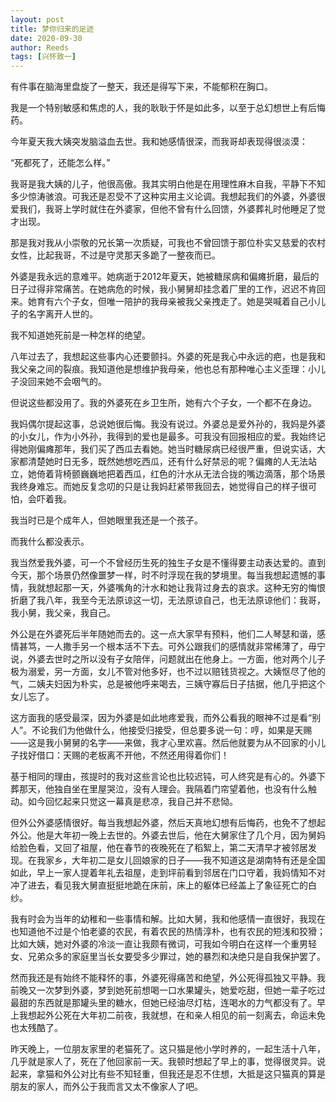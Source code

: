 ```yaml
---
layout: post
title: 梦你归来的足迹
date: 2020-09-30
author: Reeds
tags: [兴怀致一] 
---
```


有件事在脑海里盘旋了一整天，我还是得写下来，不能郁积在胸口。

 我是一个特别敏感和焦虑的人，我的耿耿于怀是如此多，以至于总幻想世上有后悔药。

 今年夏天我大姨突发脑溢血去世。我和她感情很深，而我哥却表现得很淡漠：

 “死都死了，还能怎么样。”

 我哥是我大姨的儿子，他很高傲。我其实明白他是在用理性麻木自我，平静下不知多少惊涛骇浪。可我还是忍受不了这种实用主义论调。我想起我们的外婆，外婆很爱我们，我哥上学时就住在外婆家，但他不曾有什么回馈，外婆葬礼时他睡足了觉才出现。

 那是我对我从小崇敬的兄长第一次质疑，可我也不曾回馈于那位朴实又慈爱的农村女性，比起我哥，不过是守灵那天多跪了一整夜而已。

 外婆是我永远的意难平。她病逝于2012年夏天，她被糖尿病和偏瘫折磨，最后的日子过得非常痛苦。在她病危的时候，我小舅舅却挂念着厂里的工作，迟迟不肯回来。她育有六个子女，但唯一陪护的我母亲被我父亲拽走了。她是哭喊着自己小儿子的名字离开人世的。

 我不知道她死前是一种怎样的绝望。

 八年过去了，我想起这些事内心还要颤抖。外婆的死是我心中永远的疤，也是我和我父亲之间的裂痕。我知道他是想维护我母亲，他也总有那种唯心主义歪理：小儿子没回来她不会咽气的。

 但说这些都没用了。我的外婆死在乡卫生所，她有六个子女，一个都不在身边。

 我妈偶尔提起这事，总说她很后悔。我没有说过。外婆总是爱外孙的，我妈是外婆的小女儿，作为小外孙，我得到的爱也是最多。可我没有回报相应的爱。我始终记得她刚偏瘫那年，我们买了西瓜去看她。她当时糖尿病已经很严重，但说实话，大家都清楚她时日无多，既然她想吃西瓜，还有什么好禁忌的呢？偏瘫的人无法站立，她倚着背椅颤巍巍地把着西瓜，红色的汁水从无法合拢的嘴边滴落，那个场景我终身难忘。而她反复念叨的只是让我妈赶紧带我回去，她觉得自己的样子很可怕，会吓着我。

 我当时已是个成年人，但她眼里我还是一个孩子。

 而我什么都没表示。

 我当然爱我外婆，可一个不曾经历生死的独生子女是不懂得要主动表达爱的。直到今天，那个场景仍然像噩梦一样，时不时浮现在我的梦境里。每当我想起遗憾的事情，我就想起那一天，外婆嘴角的汁水和她让我背过身去的哀求。这种无穷的悔恨折磨了我八年，我至今无法原谅这一切，无法原谅自己，也无法原谅他们：我哥，我小舅，我父亲，我自己。

 外公是在外婆死后半年随她而去的。这一点大家早有预料，他们二人琴瑟和谐，感情甚笃，一人撒手另一个根本活不下去。可外公跟我们的感情就非常稀薄了，毋宁说，外婆去世时之所以没有子女陪伴，问题就出在他身上。一方面，他对两个儿子极为溺爱，另一方面，女儿不管对他多好，也不过以赔钱货视之。大姨怄尽了他的气，二姨夫妇因为朴实，总是被他呼来喝去，三姨守寡后日子拮据，他几乎把这个女儿忘了。

 这方面我的感受最深，因为外婆是如此地疼爱我，而外公看我的眼神不过是看“别人”。不论我们为他做什么，他接受归接受，但总要多说一句：哼，如果是天赐——这是我小舅舅的名字——来做，我才心里欢喜。然后他就要为从不回家的小儿子找好借口：天赐的老板离不开他，不然还用得着你们！

 基于相同的理由，孩提时的我对这些言论也比较迟钝，可人终究是有心的。外婆下葬那天，他独自坐在里屋哭泣，没有人理会。我隔着门帘望着他，也没有什么触动。如今回忆起来只觉这一幕真是悲凉，我自己并不悲恸。

 但外公外婆感情很好。每当我想起外婆，然后天真地幻想有后悔药，也免不了想起外公。他是大年初一晚上去世的。外婆去世后，他在大舅家住了几个月，因为舅妈给脸色看，又回了祖屋，他在春节的夜晚死在了稻絮上，第二天清早才被邻居发现。在我家乡，大年初二是女儿回娘家的日子——我不知道这是湖南特有还是全国如此，早上一家人提着年礼去祖屋，走到坪前看到邻居在门口守着，我妈情知不对冲了进去，看见我大舅直挺挺地跪在床前，床上的躯体已经盖上了象征死亡的白纱。

 我有时会为当年的幼稚和一些事情和解。比如大舅，我和他感情一直很好，我现在也知道他不过是个怕老婆的农民，有着农民的热情淳朴，也有农民的短浅和狡猾；比如大姨，她对外婆的冷淡一直让我颇有微词，可我如今明白在这样一个重男轻女、兄弟众多的家庭里当长女要受多少罪过，她的暴烈和决绝只是自我保护罢了。

 然而我还是有始终不能释怀的事，外婆死得痛苦和绝望，外公死得孤独又平静。我前晚又一次梦到外婆，梦到她死前想喝一口水果罐头，她爱吃甜，但她一辈子吃过最甜的东西就是那罐头里的糖水，但她已经油尽灯枯，连喝水的力气都没有了。早上我想起外公死在大年初二前夜，我就想，在和亲人相见的前一刻离去，命运未免也太残酷了。

 昨天晚上，一位朋友家里的老猫死了。这只猫是他小学时养的，一起生活十八年，几乎就是家人了，死在了他回家前一天。我顿时想起了早上的事，觉得很灵异。说起来，拿猫和外公对比有些不知轻重，但我还是忍不住想，大抵是这只猫真的算是朋友的家人，而外公于我而言又太不像家人了吧。